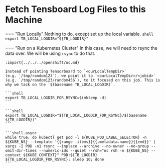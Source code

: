 # Fetch Tensboard Log Files to this Machine

=== "Run Locally"
    Nothing to do, except set up the local variable.
    ```shell
    export TB_LOCAL_LOGDIR="${TB_LOGDIR}"
    ```

=== "Run on a Kubernetes Cluster"
    In this case, we will need to rsync the data over. We will be using `rsync` to do that.

    :import{../../../openshift/oc.md}

    Instead of pointing Tensorboard to `<ourLocalTempDir>`
    (e.g. `/tmp/random123`), we point it to `<ourLocalTempDir>/<jobid>`
    (e.g. `/tmp/random123/random456`), to it focused on this job. This is
    why we tack on the `$(basename TB_LOCAL_LOGDIR)`.

    ```shell
    export TB_LOCAL_LOGDIR_FOR_RSYNC=$(mktemp -d)
    ```
    
    ```shell
    export TB_LOCAL_LOGDIR="${TB_LOCAL_LOGDIR_FOR_RSYNC}/$(basename ${TB_LOGDIR})"
    ```

    ```shell.async
    while true; do kubectl get pod -l ${KUBE_POD_LABEL_SELECTOR} -n ${KUBE_NS} --template '{{range .items}}{{.metadata.name}}{{end}}' | xargs -I POD -n1 rsync --inplace --archive --no-owner --no-group --omit-dir-times --numeric-ids --quiet --rsh="oc rsh -n ${KUBE_NS} --context ${KUBE_CONTEXT}" POD:${TB_LOGDIR} ${TB_LOCAL_LOGDIR_FOR_RSYNC}; sleep 10; done
    ```
